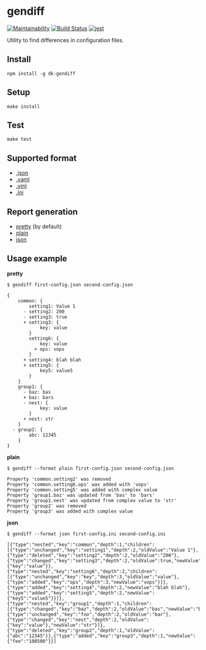 # gendiff

[![Maintainability](https://api.codeclimate.com/v1/badges/e016b7cfa41c3b5b316a/maintainability)](https://codeclimate.com/github/DimaKabanov/project-lvl2-s257/maintainability)
[![Build Status](https://travis-ci.org/DimaKabanov/project-lvl2-s257.svg?branch=master)](https://travis-ci.org/DimaKabanov/project-lvl2-s257)
[![jest](https://facebook.github.io/jest/img/jest-badge.svg)](https://github.com/facebook/jest)

Utility to find differences in configuration files.

## Install

```console
npm install -g dk-gendiff
```

## Setup

```console
make install
```

## Test

```console
make test
```

## Supported format

* [.json](https://github.com/DimaKabanov/project-lvl2-s257/tree/master/__tests__/__fixtures__/json)
* [.yaml](https://github.com/DimaKabanov/project-lvl2-s257/tree/master/__tests__/__fixtures__/yaml)
* [.yml](https://github.com/DimaKabanov/project-lvl2-s257/tree/master/__tests__/__fixtures__/yaml)
* [.ini](https://github.com/DimaKabanov/project-lvl2-s257/tree/master/__tests__/__fixtures__/ini)

## Report generation


- [pretty](#pretty) (by default)
- [plain](#plain)
- [json](#json)

## Usage example

**<a name="pretty"></a>pretty**
```console
$ gendiff first-config.json second-config.json

{
    common: {
        setting1: Value 1
      - setting2: 200
      - setting3: true
      + setting3: {
            key: value
        }
        setting6: {
            key: value
          + ops: vops
        }
      + setting4: blah blah
      + setting5: {
            key5: value5
        }
    }
    group1: {
      - baz: bas
      + baz: bars
      - nest: {
            key: value
        }
      + nest: str
    }
  - group2: {
        abc: 12345
    }
}
```

**<a name="plain"></a>plain**
```console
$ gendiff --format plain first-config.json second-config.json

Property 'common.setting2' was removed
Property 'common.setting6.ops' was added with 'vops'
Property 'common.setting5' was added with complex value
Property 'group1.baz' was updated from 'bas' to 'bars'
Property 'group1.nest' was updated from complex value to 'str'
Property 'group2' was removed
Property 'group3' was added with complex value
```

**<a name="json"></a>json**
```console
$ gendiff --format json first-config.ini second-config.ini

[{"type":"nested","key":"common","depth":1,"children":[{"type":"unchanged","key":"setting1","depth":2,"oldValue":"Value 1"},{"type":"deleted","key":"setting2","depth":2,"oldValue":"200"},{"type":"changed","key":"setting3","depth":2,"oldValue":true,"newValue":{"key":"value"}},{"type":"nested","key":"setting6","depth":2,"children":[{"type":"unchanged","key":"key","depth":3,"oldValue":"value"},{"type":"added","key":"ops","depth":3,"newValue":"vops"}]},{"type":"added","key":"setting4","depth":2,"newValue":"blah blah"},{"type":"added","key":"setting5","depth":2,"newValue":{"key5":"value5"}}]},{"type":"nested","key":"group1","depth":1,"children":[{"type":"changed","key":"baz","depth":2,"oldValue":"bas","newValue":"bars"},{"type":"unchanged","key":"foo","depth":2,"oldValue":"bar"},{"type":"changed","key":"nest","depth":2,"oldValue":{"key":"value"},"newValue":"str"}]},{"type":"deleted","key":"group2","depth":1,"oldValue":{"abc":"12345"}},{"type":"added","key":"group3","depth":1,"newValue":{"fee":"100500"}}]
```
